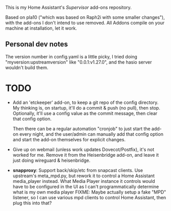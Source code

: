 This is my Home Assistant's _Supervisor_ add-ons repository.

Based on pla10 ("which was based on Raph2i with some smaller changes"),
with the add-ons I don't intend to use removed.
All Addons compile on your machine at installation, let it work.


Personal dev notes
------------------
The version number in config.yaml is a little picky,
I tried doing "myversion:upstreamversion" like "0.0.1:v1.27.0",
and the hasio server wouldn't build them.

TODO
====
* Add an 'etckeeper' add-on, to keep a git repo of the config directory.
  My thinking is, on startup, it'll do a commit & push (no pull), then stop.
  Optionally, it'll use a config value as the commit message, then clear that config option.

  Then there can be a regular automation "cronjob" to just start the add-on every night,
  and the user/admin can manually add that config option and start the add-on themselves for explicit changes.

* Give up on webmail (unless work updates Dovecot/Postfix), it's not worked for me.
  Remove it from the Heisenbridge add-on, and leave it just doing wireguard & heisenbridge.

* **snapproxy**: Support back/skip/etc from snapcast clients.
  Use upstream's meta_mpd.py, but rework it to control a Home Assistant media_player instead.
  What Media Player instance it controls would have to be configured in the UI as I can't programmatically determine what is my own media player
  FIXME: Maybe actually setup a fake "MPD" listener, so I can use various mpd clients to control Home Assistant, then plug this into that?
